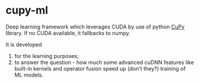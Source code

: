 # cupy-ml
Deep learning framework which leverages CUDA by use of python [CuPy](https://github.com/cupy/cupy) library. If no CUDA available, it fallbacks to numpy.

It is developed
1. for the learning purposes;
2. to answer the question - how much some advanced cuDNN features like built-in kernels and operator fusion speed up (don't they?) training of ML models. 
